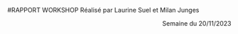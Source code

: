 #RAPPORT WORKSHOP
Réalisé par Laurine Suel et Milan Junges 
<div style="text-align: right;">Semaine du 20/11/2023</div>
